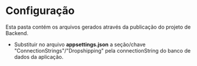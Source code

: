 # Configuração

Esta pasta contém os arquivos gerados através da publicação do projeto de Backend.

<ul>
  <li>Substituir no arquivo <b>appsettings.json</b> a seção/chave "ConnectionStrings"/"Dropshipping" pela connectionString do banco de dados da aplicação.</li>
</ul>
